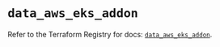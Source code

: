 # `data_aws_eks_addon`

Refer to the Terraform Registry for docs: [`data_aws_eks_addon`](https://registry.terraform.io/providers/hashicorp/aws/6.8.0/docs/data-sources/eks_addon).
